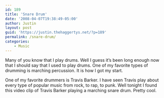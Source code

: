 ```yaml
---
id: 189
title: 'Snare Drum'
date: '2008-04-07T19:38:49-05:00'
author: Justin
layout: post
guid: 'https://justin.thehaggertys.net/?p=189'
permalink: /snare-drum/
categories:
    - Music
---
```


Many of you know that I play drums. Well I guess it’s been long enough now that I should say that I used to play drums. One of my favorite types of drumming is marching percussion. It is how I got my start.

One of my favorite drummers is Travis Barker. I have seen Travis play about every type of popular music from rock, to rap, to punk. Well tonight I found this video clip of Travis Barker playing a marching snare drum. Pretty cool.

<center><object height="355" width="425"><param name="movie" value="https://www.youtube.com/v/7NtM1MM76s0"></param><param name="wmode" value="transparent"></param><embed height="355" src="https://www.youtube.com/v/7NtM1MM76s0" type="application/x-shockwave-flash" width="425" wmode="transparent"></embed></object></center>
